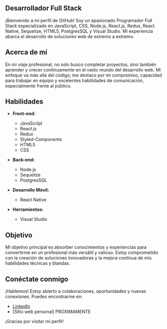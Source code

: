 ## Desarrollador Full Stack

¡Bienvenido a mi perfil de GitHub! Soy un apasionado Programador Full Stack especializado en JavaScript, CSS, Node.js, React.js, Redux, React Native, Sequelize, HTML5, PostgresSQL y Visual Studio. Mi experiencia abarca el desarrollo de soluciones web de extremo a extremo.

## Acerca de mí

En mi viaje profesional, no solo busco completar proyectos, sino también aprender y crecer continuamente en el vasto mundo del desarrollo web. Mi enfoque va más allá del código; me destaco por mi compromiso, capacidad para trabajar en equipo y excelentes habilidades de comunicación, especialmente frente al público.

## Habilidades

- **Front-end:**
  - JavaScript
  - React.js
  - Redux
  - Styled-Components
  - HTML5
  - CSS

- **Back-end:**
  - Node.js
  - Sequelize
  - PostgresSQL

- **Desarrollo Móvil:**
  - React Native

- **Herramientas:**
  - Visual Studio

## Objetivo

Mi objetivo principal es absorber conocimientos y experiencias para convertirme en un profesional más versátil y valioso. Estoy comprometido con la creación de soluciones innovadoras y la mejora continua de mis habilidades técnicas y blandas.

## Conéctate conmigo

¡Hablemos! Estoy abierto a colaboraciones, oportunidades y nuevas conexiones. Puedes encontrarme en:

- [LinkedIn](https://www.linkedin.com/in/mauricio-ju%C3%A1rez-collado-455835241/)
- [Sitio web personal] PROXIMAMENTE

¡Gracias por visitar mi perfil!
